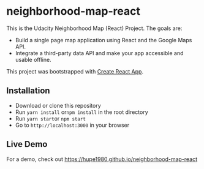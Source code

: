 # neighborhood-map-react
This is the Udacity Neighborhood Map (React) Project. The goals are:
- Build a single page map application using React and the Google Maps API.
- Integrate a third-party data API and make your app accessible and usable offline.

This project was bootstrapped with [Create React App](https://github.com/facebookincubator/create-react-app).

## Installation
- Download or clone this repository
- Run `yarn install` or`npm install` in the root directory
- Run `yarn start`or `npm start`
- Go to `http://localhost:3000` in your browser

## Live Demo
For a demo, check out https://hupe1980.github.io/neighborhood-map-react
